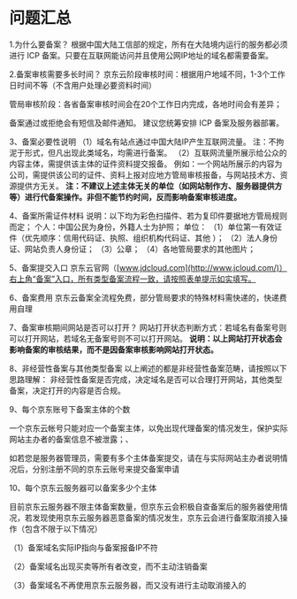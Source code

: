 # **问题汇总**

1.为什么要备案？
根据中国大陆工信部的规定，所有在大陆境内运行的服务都必须进行 ICP 备案。只要在互联网能访问并且使用公网IP地址的域名都需要备案。

2.备案审核需要多长时间？
京东云阶段审核时间：根据用户地域不同，1-3个工作日时间不等（不含用户处理必要资料时间）

管局审核阶段：各省备案审核时间会在20个工作日内完成，各地时间会有差异；

备案通过或拒绝会有短信及邮件通知。 建议您统筹安排 ICP 备案及服务器部署。

3、备案必要性说明
（1）域名有站点通过中国大陆IP产生互联网流量。
注：不拘泥于形式，但凡出现此类域名，均需进行备案。
（2）互联网流量所展示给公众的内容主体，需提供该主体的证件资料提交报备。
例如：一个网站所展示的内容为公司，需提供该公司的证件、资料上报对应地方管局审核报备，与网站技术方、资源提供方无关。
**注：不建议上述主体无关的单位（如网站制作方、服务器提供方等）进行代备案操作。非但不能节约时间，反而影响备案审核进度。**

4、备案所需证件材料
说明：以下均为彩色扫描件、若为复印件要据地方管局规则而定；
个人：中国公民为身份，外籍人士为护照；
单位：
（1）单位第一有效证件（优先顺序：信用代码证、执照、组织机构代码证、其他 ）；
（2）法人身份证、网站负责人身份证；
（3）公章；
（4）各地管局要求的其他图片；

5、备案提交入口
京东云官网（[www.jdcloud.com](http://www.jcloud.com/)）右上角“备案”入口，所有类型备案流程一致，请按照表单提示如实填写。

6、备案费用
京东云备案全流程免费，部分管局要求的特殊材料需快递的，快递费用自理

7、备案审核期间网站是否可以打开？
网站打开状态判断方式：若域名有备案号则可以打开网站，若域名无备案号则不可以打开网站。
**说明：以上网站打开状态会影响备案的审核结果，而不是因备案审核影响网站打开状态。**

8、非经营性备案与其他类型备案
以上阐述的都是非经营性备案范畴，请按照以下思路理解：
非经营性备案是否完成，决定域名是否可以合理打开网站，其他类型备案，决定打开的内容是否合规。

9、每个京东账号下备案主体的个数

一个京东云帐号只能对应一个备案主体，以免出现代理备案的情况发生，保护实际网站主办者的备案信息不被泄露；、

如若您是服务器管理员，需要有多个主体备案提交，请在与实际网站主办者说明情况后，分别注册不同的京东云账号来提交备案申请

10、每个京东云服务器可以备案多少个主体

目前京东云服务器不限主体备案数量，但京东云会积极自查备案后的服务器使用情况，若发现使用京东云服务器恶意备案的情况发生，京东云会进行备案取消接入操作（包含不限于以下情况）

（1）备案域名实际IP指向与备案报备IP不符

（2）备案域名出现买卖等所有者改变，而不主动注销备案

（3）备案域名不再使用京东云服务器，而又没有进行主动取消接入的